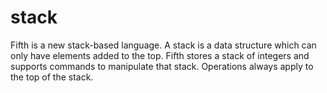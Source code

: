 # stack
Fifth is a new stack-based language. A stack is a data structure which can only have elements added to the top. Fifth stores a stack of integers and supports commands to manipulate that stack. Operations always apply to the top of the stack.
